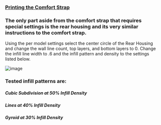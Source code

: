
### [Printing the Comfort Strap](https://github.com/CapraAudio/CapraStrapra-6x0/blob/main/Printing-Instructions.md)

### The only part aside from the comfort strap that requires special settings is the rear housing and its very similar instructions to the comfort strap.
Using the per model settings select the center circle of the Rear Housing and change the wall line count, top layers, and bottom layers to 0. Change the infill line width to .6 and the infill pattern and density to the settings listed below.

![image](https://github.com/CapraAudio/Satyr-1/assets/122894651/ede83a8b-932c-4ac9-9478-0e0d43e820a4)

### Tested infill patterns are:
##### Cubic Subdivision at 50% Infill Density
##### Lines at 40% Infill Density
##### Gyroid at 30% Infill Density
